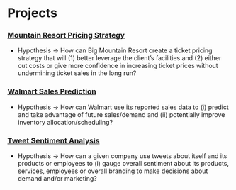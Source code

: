 # Projects
### [Mountain Resort Pricing Strategy](https://github.com/Daolaiya/Data-Science-Portfolio/tree/main/Project%201)
- Hypothesis → How can Big Mountain Resort create a ticket pricing strategy that will (1) better leverage the client’s facilities
and (2) either cut costs or give more confidence in increasing ticket prices without undermining ticket sales in the long run?

### [Walmart Sales Prediction](https://github.com/Daolaiya/Data-Science-Portfolio/tree/main/Project%202)
- Hypothesis → How can Walmart use its reported sales data to (i) predict and take advantage of future
sales/demand and (ii) potentially improve inventory allocation/scheduling?

### [Tweet Sentiment Analysis](https://github.com/Daolaiya/Data-Science-Portfolio/tree/main/Project%203)
- Hypothesis → How can a given company use tweets about itself and its products or employees to (i) gauge
overall sentiment about its products, services, employees or overall branding to make decisions about demand
and/or marketing?

<br>
<br>
<br>
<br>
<br>
<br>
<br>
